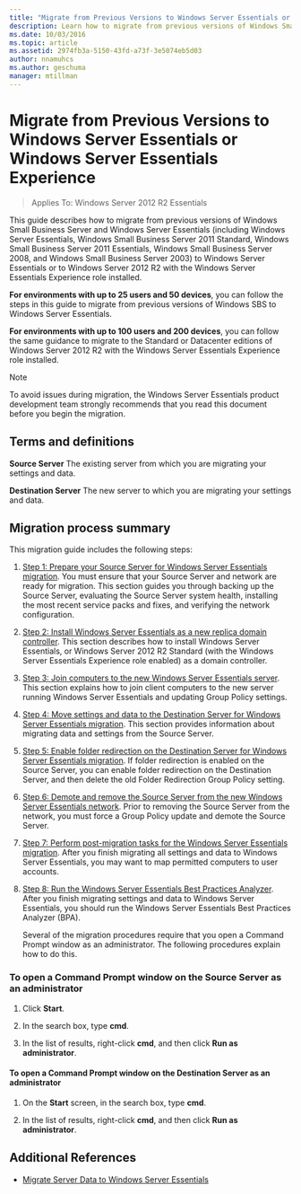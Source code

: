 ```yaml
---
title: "Migrate from Previous Versions to Windows Server Essentials or Windows Server Essentials Experience"
description: Learn how to migrate from previous versions of Windows Small Business Server and Windows Server Essentials.
ms.date: 10/03/2016
ms.topic: article
ms.assetid: 2974fb3a-5150-43fd-a73f-3e5074eb5d03
author: nnamuhcs
ms.author: geschuma
manager: mtillman
---
```

# Migrate from Previous Versions to Windows Server Essentials or Windows Server Essentials Experience

>Applies To: Windows Server 2012 R2 Essentials

This guide describes how to migrate from previous versions of Windows Small Business Server and Windows Server Essentials (including  Windows Server Essentials, Windows Small Business Server 2011 Standard, Windows Small Business Server 2011 Essentials, Windows Small Business Server 2008, and Windows Small Business Server 2003) to  Windows Server Essentials or to  Windows Server 2012 R2 with the  Windows Server Essentials Experience role installed.

 **For environments with up to 25 users and 50 devices**, you can follow the steps in this guide to migrate from previous versions of Windows SBS to  Windows Server Essentials.

 **For environments with up to 100 users and 200 devices**, you can follow the same guidance to migrate to the Standard or Datacenter editions of  Windows Server 2012 R2 with the  Windows Server Essentials Experience role installed.

> [!NOTE]
>  To avoid issues during migration, the Windows Server Essentials product development team strongly recommends that you read this document before you begin the migration.

## Terms and definitions
 **Source Server** The existing server from which you are migrating your settings and data.

 **Destination Server** The new server to which you are migrating your settings and data.

## Migration process summary
 This migration guide includes the following steps:

1. [Step 1: Prepare your Source Server for Windows Server Essentials migration](Step-1--Prepare-your-Source-Server-for-Windows-Server-Essentials-migration.md).  You must ensure that your Source Server and network are ready for migration. This section guides you through backing up the Source Server, evaluating the Source Server system health, installing the most recent service packs and fixes, and verifying the network configuration.

2. [Step 2: Install Windows Server Essentials as a new replica domain controller](Step-2--Install-Windows-Server-Essentials-as-a-new-replica-domain-controller.md). This section describes how to install  Windows Server Essentials, or  Windows Server 2012 R2 Standard (with the Windows Server Essentials Experience role enabled) as a domain controller.

3. [Step 3: Join computers to the new Windows Server Essentials server](Step-3--Join-computers-to-the-new-Windows-Server-Essentials-server.md).  This section explains how to join client computers to the new server running  Windows Server Essentials and updating Group Policy settings.

4. [Step 4: Move settings and data to the Destination Server for Windows Server Essentials migration](Step-4--Move-settings-and-data-to-the-Destination-Server-for-Windows-Server-Essentials-migration.md).  This section provides information about migrating data and settings from the Source Server.

5. [Step 5: Enable folder redirection on the Destination Server for Windows Server Essentials migration](Step-5--Enable-folder-redirection-on-the-Destination-Server-for-Windows-Server-Essentials-migration.md).  If folder redirection is enabled on the Source Server, you can enable folder redirection on the Destination Server, and then delete the old Folder Redirection Group Policy setting.

6. [Step 6: Demote and remove the Source Server from the new Windows Server Essentials network](Step-6--Demote-and-remove-the-Source-Server-from-the-new-Windows-Server-Essentials-network.md).  Prior to removing the Source Server from the network, you must force a Group Policy update and demote the Source Server.

7. [Step 7: Perform post-migration tasks for the Windows Server Essentials migration](Step-7--Perform-post-migration-tasks-for-the-Windows-Server-Essentials-migration.md).  After you finish migrating all settings and data to  Windows Server Essentials, you may want to map permitted computers to user accounts.

8. [Step 8: Run the Windows Server Essentials Best Practices Analyzer](Step-8--Run-the-Windows-Server-Essentials-Best-Practices-Analyzer.md).  After you finish migrating settings and data to  Windows Server Essentials, you should run the  Windows Server Essentials Best Practices Analyzer (BPA).

   Several of the migration procedures require that you open a Command Prompt window as an administrator. The following procedures explain how to do this.

###  <a name="BKMK_OpenACommandPromptAsAdmin"></a> To open a Command Prompt window on the Source Server as an administrator

1.  Click **Start**.

2.  In the search box, type **cmd**.

3.  In the list of results, right-click **cmd**, and then click **Run as administrator**.

#### To open a Command Prompt window on the Destination Server as an administrator

1.  On the **Start** screen, in the search box, type **cmd**.

2.  In the list of results, right-click **cmd**, and then click **Run as administrator**.

## Additional References

-   [Migrate Server Data to Windows Server Essentials](Migrate-Server-Data-to-Windows-Server-Essentials.md)

